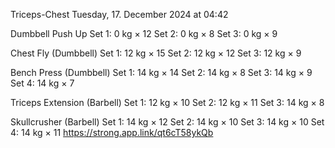 Triceps-Chest
Tuesday, 17. December 2024 at 04:42

Dumbbell Push Up
Set 1: 0 kg × 12
Set 2: 0 kg × 8
Set 3: 0 kg × 9

Chest Fly (Dumbbell)
Set 1: 12 kg × 15
Set 2: 12 kg × 12
Set 3: 12 kg × 9

Bench Press (Dumbbell)
Set 1: 14 kg × 14
Set 2: 14 kg × 8
Set 3: 14 kg × 9
Set 4: 14 kg × 7

Triceps Extension (Barbell)
Set 1: 12 kg × 10
Set 2: 12 kg × 11
Set 3: 14 kg × 8

Skullcrusher (Barbell)
Set 1: 14 kg × 12
Set 2: 14 kg × 10
Set 3: 14 kg × 10
Set 4: 14 kg × 11
 https://strong.app.link/qt6cT58ykQb